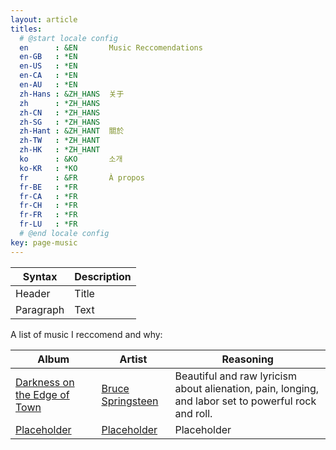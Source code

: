 ```yaml
---
layout: article
titles:
  # @start locale config
  en      : &EN       Music Reccomendations
  en-GB   : *EN
  en-US   : *EN
  en-CA   : *EN
  en-AU   : *EN
  zh-Hans : &ZH_HANS  关于
  zh      : *ZH_HANS
  zh-CN   : *ZH_HANS
  zh-SG   : *ZH_HANS
  zh-Hant : &ZH_HANT  關於
  zh-TW   : *ZH_HANT
  zh-HK   : *ZH_HANT
  ko      : &KO       소개
  ko-KR   : *KO
  fr      : &FR       À propos
  fr-BE   : *FR
  fr-CA   : *FR
  fr-CH   : *FR
  fr-FR   : *FR
  fr-LU   : *FR
  # @end locale config
key: page-music
---
```


| Syntax      | Description |
| ----------- | ----------- |
| Header      | Title       |
| Paragraph   | Text        |

A list of music I reccomend and why:  

| Album | Artist | Reasoning |
| ---- | ---- | ---- |
| [Darkness on the Edge of Town](https://open.spotify.com/album/4KT6G8fj8EEIfsyr75hbgc?si=dTjWpZtyTb2eb-OlVyYKJA) | [Bruce Springsteen](https://open.spotify.com/artist/3eqjTLE0HfPfh78zjh6TqT?si=B64c2EgjTWmcd0qp8Fpw4w) | Beautiful and raw lyricism about alienation, pain, longing, and labor set to powerful rock and roll. |
| [Placeholder]() | [Placeholder]() | Placeholder |
